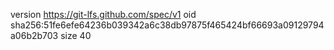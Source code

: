 version https://git-lfs.github.com/spec/v1
oid sha256:51fe6efe64236b039342a6c38db97875f465424bf66693a09129794a06b2b703
size 40
